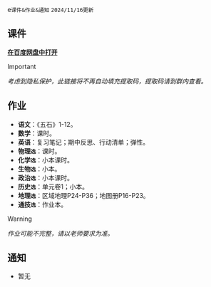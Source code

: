 e`课件&作业&通知` `2024/11/16更新`

## 课件
**[在百度网盘中打开](https://pan.baidu.com/s/14VBuFbPU6buK3F1ZHeRzpw)**
> [!IMPORTANT]
> *考虑到隐私保护，此链接将不再自动填充提取码，提取码请到群内查看。*

## 作业
- **语文**：《五石》1-12。
- **数学**：课时。
- **英语**：复习笔记；期中反思、行动清单；弹性。
- **物理`选`**：课时。
- **化学`选`**：小本课时。
- **生物`选`**：小本。
- **政治`选`**：小本课时。
- **历史`选`**：单元卷1；小本。
- **地理`选`**：区域地理P24-P36；地图册P16-P23。
- **通技`选`**：作业本。

> [!WARNING]
> *作业可能不完整，请以老师要求为准。*

## 通知
- 暂无
